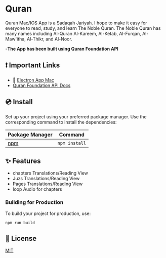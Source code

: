 # Quran

Quran Mac/IOS App is a Sadaqah Jariyah. I hope to make it easy for everyone to read, study, and learn The Noble Quran. The Noble Quran has many names including Al-Quran Al-Kareem, Al-Ketab, Al-Furqan, Al-Maw'itha, Al-Thikr, and Al-Noor.

-**The App has been built using Quran Foundation API**

## ❗️ Important Links

- 📄 [Electron App Mac](https://github.com/ahmedatwa/Quran-electron--vue3)
- [Quran Foundation API Docs](https://api-docs.quran.com/docs/category/quran.com-api)


## 💿 Install

Set up your project using your preferred package manager. Use the corresponding command to install the dependencies:

| Package Manager                                                | Command        |
|---------------------------------------------------------------|----------------|
| [npm](https://docs.npmjs.com/cli/v7/commands/npm-install)     | `npm install`  |


## ✨ Features

- chapters Translations/Reading View 
- Juzs Translations/Reading View 
- Pages Translations/Reading View 
- loop Audio for chapters 


### Building for Production

To build your project for production, use:

```bash
npm run build
```

## 📑 License
[MIT](http://opensource.org/licenses/MIT)

